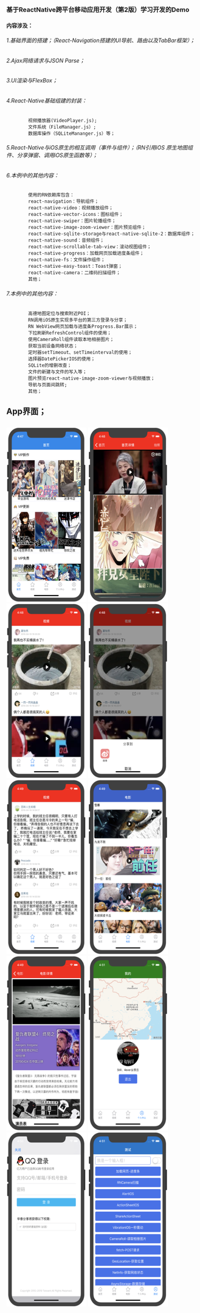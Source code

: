 ### 基于ReactNative跨平台移动应用开发（第2版）学习开发的Demo

#### 内容涉及：
###### 1.基础界面的搭建；（React-Navigation搭建的UI导航、路由以及TabBar框架）；
###### 2.Ajax网络请求与JSON Parse；
###### 3.UI渲染与FlexBox；
###### 4.React-Native基础组建的封装：
            视频播放器(VideoPlayer.js);
            文件系统（FileManager.js）;
            数据库操作（SQLiteMananger.js）等；
###### 5.React-Native与iOS原生的相互调用（事件与组件）；（RN引用iOS 原生地图组件、分享弹窗、调用iOS原生函数等）；
###### 6.本例中的其他内容：
            使用的RN依赖库包含：
            react-navigation：导航组件；
            react-native-video：视频播放组件；
            react-native-vector-icons：图标组件；
            react-native-swiper：图片轮播组件；
            react-native-image-zoom-viewer：图片预览组件；
            react-native-sqlite-storage与react-native-sqlite-2：数据库组件；
            react-native-sound：音频组件；
            react-native-scrollable-tab-view：滚动视图组件；
            react-native-progress：加载网页加载进度条组件；
            react-native-fs：文件操作组件；
            react-native-easy-toast：Toast弹窗；
            react-native-camera：二维码扫描组件；
            其他；
###### 7.本例中的其他内容：
            高德地图定位与搜索附近POI；
            RN调用iOS原生实现多平台的第三方登录与分享；
            RN WebView网页加载与进度条Progress.Bar展示；
            下拉刷新RefreshControl组件的使用；
            使用CameraRoll组件读取本地相册图片；
            获取当前设备网络状态；
            定时器setTimeout、setTimeinterval的使用；
            选择器DatePickerIOS的使用；
            SQLite的增删改查；
            文件的新建与文件的写入等；
            图片预览react-native-image-zoom-viewer与视频播放；
            导航与页面间跳转;
            其他；

## App界面；
<h2 align"center">
<img src="/images/1.png" width="210" height="457"/>
<img src="/images/2.png" width="210" height="457"/>
<img src="/images/3.png" width="210" height="457"/>
<img src="/images/4.png" width="210" height="457"/>

<img src="/images/5.png" width="210" height="457"/>
<img src="/images/6.png" width="210" height="457"/>
<img src="/images/7.png" width="210" height="457"/>
<img src="/images/8.png" width="210" height="457"/>

<img src="/images/9.png" width="210" height="457"/>
<img src="/images/10.png" width="210" height="457"/>
<!--<img src="/images/11.png" width="210" height="457"/>-->

</h2>


